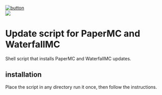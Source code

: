 [![button](https://files.teunjojo.com/theme/download-button.svg)](https://files.teunjojo.com/updateMC/latest/updateMC.sh)
<br><img src="https://img.shields.io/badge/dynamic/json?color=informational&label=version&prefix=v&query=%24.version&url=https%3A%2F%2Ffiles.teunjojo.com%2Flatest.php%3Frepo%3DupdateMC%26data_type%3Djson">
# Update script for PaperMC and WaterfallMC
Shell script that installs PaperMC and WaterfallMC updates.

## installation
Place the script in any directory run it once, then follow the instructions.
